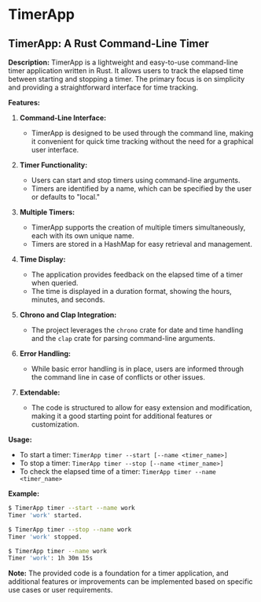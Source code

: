 # TimerApp
## **TimerApp: A Rust Command-Line Timer**

**Description:**
TimerApp is a lightweight and easy-to-use command-line timer application written in Rust. It allows users to track the elapsed time between starting and stopping a timer. The primary focus is on simplicity and providing a straightforward interface for time tracking.

**Features:**

1. **Command-Line Interface:**
   - TimerApp is designed to be used through the command line, making it convenient for quick time tracking without the need for a graphical user interface.

2. **Timer Functionality:**
   - Users can start and stop timers using command-line arguments.
   - Timers are identified by a name, which can be specified by the user or defaults to "local."

3. **Multiple Timers:**
   - TimerApp supports the creation of multiple timers simultaneously, each with its own unique name.
   - Timers are stored in a HashMap for easy retrieval and management.

4. **Time Display:**
   - The application provides feedback on the elapsed time of a timer when queried.
   - The time is displayed in a duration format, showing the hours, minutes, and seconds.

5. **Chrono and Clap Integration:**
   - The project leverages the `chrono` crate for date and time handling and the `clap` crate for parsing command-line arguments.

6. **Error Handling:**
   - While basic error handling is in place, users are informed through the command line in case of conflicts or other issues.

7. **Extendable:**
   - The code is structured to allow for easy extension and modification, making it a good starting point for additional features or customization.

**Usage:**
- To start a timer: `TimerApp timer --start [--name <timer_name>]`
- To stop a timer: `TimerApp timer --stop [--name <timer_name>]`
- To check the elapsed time of a timer: `TimerApp timer --name <timer_name>`

**Example:**
```bash
$ TimerApp timer --start --name work
Timer 'work' started.

$ TimerApp timer --stop --name work
Timer 'work' stopped.

$ TimerApp timer --name work
Timer 'work': 1h 30m 15s
```

**Note:** The provided code is a foundation for a timer application, and additional features or improvements can be implemented based on specific use cases or user requirements.
